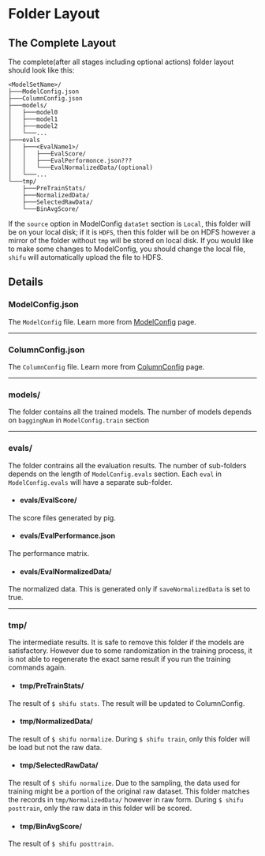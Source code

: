 Folder Layout
=============

The Complete Layout
-------------------

The complete(after all stages including optional actions) folder layout should look like this:

    <ModelSetName>/
    ├───ModelConfig.json
    ├───ColumnConfig.json
    ├───models/
    │   ├───model0 
    │   ├───model1
    │   ├───model2
    │   └───...
    ├───evals
    │   ├───<EvalName1>/
    │   │   ├───EvalScore/
    │   │   ├───EvalPerformonce.json???
    │   │   └───EvalNormalizedData/(optional)
    │   └───...
    └───tmp/
        ├───PreTrainStats/
        ├───NormalizedData/
        ├───SelectedRawData/
        └───BinAvgScore/

If the ``source`` option in ModelConfig ``dataSet`` section is ``Local``, this folder will be on your local disk; if it is ``HDFS``, then this folder will be on HDFS however a mirror of the folder without ``tmp`` will be stored on local disk. If you would like to make some changes to ModelConfig, you should change the local file, ``shifu`` will automatically upload the file to HDFS.

Details
-------

### ModelConfig.json

The ``ModelConfig`` file. Learn more from [ModelConfig](/docs/stable/guide/modelconfig) page.

* * *

### ColumnConfig.json

The ``ColumnConfig`` file. Learn more from [ColumnConfig](/docs/columnconfig) page.

* * *

### models/

The folder contains all the trained models. The number of models depends on ``baggingNum`` in ``ModelConfig.train`` section

* * *

### evals/

The folder contrains all the evaluation results. The number of sub-folders depends on the length of ``ModelConfig.evals`` section. Each ``eval`` in ``ModelConfig.evals`` will have a separate sub-folder.

* #### evals/EvalScore/

The score files generated by pig.

* #### evals/EvalPerformance.json

The performance matrix.

* #### evals/EvalNormalizedData/

The normalized data. This is generated only if ``saveNormalizedData`` is set to true.

* * *

### tmp/

The intermediate results. It is safe to remove this folder if the models are satisfactory. However due to some randomization in the training process, it is not able to regenerate the exact same result if you run the training commands again.

* #### tmp/PreTrainStats/

The result of ``$ shifu stats``. The result will be updated to ColumnConfig.

* #### tmp/NormalizedData/

The result of ``$ shifu normalize``. During ``$ shifu train``, only this folder will be load but not the raw data.

* #### tmp/SelectedRawData/

The result of ``$ shifu normalize``. Due to the sampling, the data used for training might be a portion of the original raw dataset. This folder matches the records in ``tmp/NormalizedData/`` however in raw form. During ``$ shifu posttrain``, only the raw data in this folder will be scored.

* #### tmp/BinAvgScore/

The result of ``$ shifu posttrain``. 
